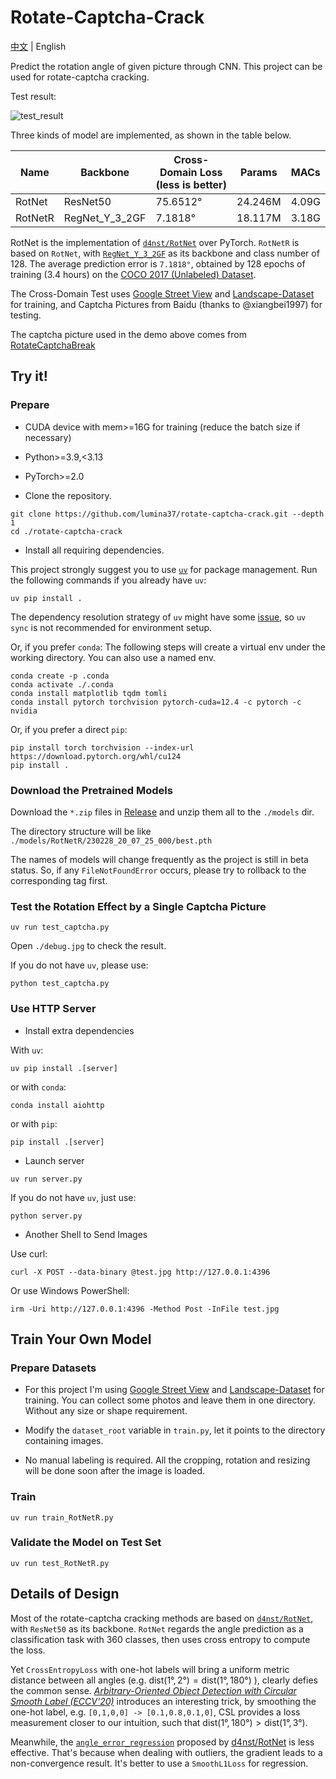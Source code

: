 # Rotate-Captcha-Crack

[中文](README_zh-cn.md) | English

Predict the rotation angle of given picture through CNN. This project can be used for rotate-captcha cracking.

Test result:

![test_result](https://user-images.githubusercontent.com/48282276/224320691-a8eefd23-392b-4580-a729-7869fa237eaa.png)

Three kinds of model are implemented, as shown in the table below.

| Name    | Backbone       | Cross-Domain Loss (less is better) | Params  | MACs  |
| ------- | -------------- | ---------------------------------- | ------- | ----- |
| RotNet  | ResNet50       | 75.6512°                           | 24.246M | 4.09G |
| RotNetR | RegNet_Y_3_2GF | 7.1818°                            | 18.117M | 3.18G |

RotNet is the implementation of [`d4nst/RotNet`](https://github.com/d4nst/RotNet/blob/master/train/train_street_view.py) over PyTorch. `RotNetR` is based on `RotNet`, with [`RegNet_Y_3_2GF`](https://arxiv.org/abs/2101.00590) as its backbone and class number of 128. The average prediction error is `7.1818°`, obtained by 128 epochs of training (3.4 hours) on the [COCO 2017 (Unlabeled) Dataset](http://images.cocodataset.org/zips/unlabeled2017.zip).

The Cross-Domain Test uses [Google Street View](https://www.crcv.ucf.edu/data/GMCP_Geolocalization/) and [Landscape-Dataset](https://github.com/yuweiming70/Landscape-Dataset) for training, and Captcha Pictures from Baidu (thanks to @xiangbei1997) for testing.

The captcha picture used in the demo above comes from [RotateCaptchaBreak](https://github.com/chencchen/RotateCaptchaBreak/tree/master/data/baiduCaptcha)

## Try it!

### Prepare

+ CUDA device with mem>=16G for training (reduce the batch size if necessary)

+ Python>=3.9,<3.13

+ PyTorch>=2.0

+ Clone the repository.

```shell
git clone https://github.com/lumina37/rotate-captcha-crack.git --depth 1
cd ./rotate-captcha-crack
```

+ Install all requiring dependencies.

This project strongly suggest you to use [`uv`](https://docs.astral.sh/uv/) for package management. Run the following commands if you already have `uv`:

```shell
uv pip install .
```

The dependency resolution strategy of `uv` might have some [issue](https://github.com/astral-sh/uv/issues/7202), so `uv sync` is not recommended for environment setup.

Or, if you prefer `conda`: The following steps will create a virtual env under the working directory. You can also use a named env.

```shell
conda create -p .conda
conda activate ./.conda
conda install matplotlib tqdm tomli
conda install pytorch torchvision pytorch-cuda=12.4 -c pytorch -c nvidia
```

Or, if you prefer a direct `pip`:

```shell
pip install torch torchvision --index-url https://download.pytorch.org/whl/cu124
pip install .
```

### Download the Pretrained Models

Download the `*.zip` files in [Release](https://github.com/lumina37/rotate-captcha-crack/releases) and unzip them all to the `./models` dir.

The directory structure will be like `./models/RotNetR/230228_20_07_25_000/best.pth`

The names of models will change frequently as the project is still in beta status. So, if any `FileNotFoundError` occurs, please try to rollback to the corresponding tag first.

### Test the Rotation Effect by a Single Captcha Picture

```shell
uv run test_captcha.py
```

Open `./debug.jpg` to check the result.

If you do not have `uv`, please use:

```shell
python test_captcha.py
```

### Use HTTP Server

+ Install extra dependencies

With `uv`:

```shell
uv pip install .[server]
```

or with `conda`:

```shell
conda install aiohttp
```

or with `pip`:

```shell
pip install .[server]
```

+ Launch server

```shell
uv run server.py
```

If you do not have `uv`, just use:

```shell
python server.py
```

+ Another Shell to Send Images

Use curl:

```shell
curl -X POST --data-binary @test.jpg http://127.0.0.1:4396
```

Or use Windows PowerShell:

```shell
irm -Uri http://127.0.0.1:4396 -Method Post -InFile test.jpg
```

## Train Your Own Model

### Prepare Datasets

+ For this project I'm using [Google Street View](https://www.crcv.ucf.edu/data/GMCP_Geolocalization/) and [Landscape-Dataset](https://github.com/yuweiming70/Landscape-Dataset) for training. You can collect some photos and leave them in one directory. Without any size or shape requirement.

+ Modify the `dataset_root` variable in `train.py`, let it points to the directory containing images.

+ No manual labeling is required. All the cropping, rotation and resizing will be done soon after the image is loaded.

### Train


```shell
uv run train_RotNetR.py
```

### Validate the Model on Test Set

```shell
uv run test_RotNetR.py
```

## Details of Design

Most of the rotate-captcha cracking methods are based on [`d4nst/RotNet`](https://github.com/d4nst/RotNet), with `ResNet50` as its backbone. `RotNet` regards the angle prediction as a classification task with 360 classes, then uses cross entropy to compute the loss.

Yet `CrossEntropyLoss` with one-hot labels will bring a uniform metric distance between all angles (e.g. $\mathrm{dist}(1°, 2°) = \mathrm{dist}(1°, 180°)$ ), clearly defies the common sense. *[Arbitrary-Oriented Object Detection with Circular Smooth Label (ECCV'20)](https://www.researchgate.net/publication/343636147_Arbitrary-Oriented_Object_Detection_with_Circular_Smooth_Label)* introduces an interesting trick, by smoothing the one-hot label, e.g. `[0,1,0,0] -> [0.1,0.8,0.1,0]`, CSL provides a loss measurement closer to our intuition, such that $\mathrm{dist}(1°,180°) \gt \mathrm{dist}(1°,3°)$.

Meanwhile, the [`angle_error_regression`](https://github.com/d4nst/RotNet/blob/a56ea59818bbdd76d4dd8d83b8bbbaae6a802310/utils.py#L30-L36) proposed by [d4nst/RotNet](https://github.com/d4nst/RotNet) is less effective. That's because when dealing with outliers, the gradient leads to a non-convergence result. It's better to use a `SmoothL1Loss` for regression.
